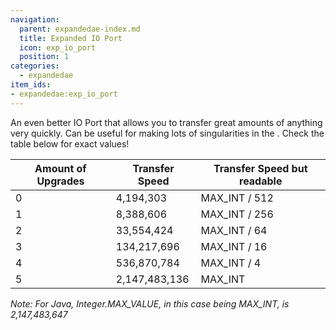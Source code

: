 ```yaml
---
navigation:
  parent: expandedae-index.md
  title: Expanded IO Port
  icon: exp_io_port
  position: 1
categories:
  - expandedae
item_ids:
- expandedae:exp_io_port
---
```


<GameScene zoom="4" background="transparent">
  <ImportStructure src="structures/exp_io_port.snbt" />
  <IsometricCamera yaw="195" pitch="30" />
</GameScene>

An even better IO Port that allows you to transfer great amounts of anything very quickly.
Can be useful for making lots of singularities in the <ItemLink id="ae2:condenser" />.
Check the table below for exact values!

| Amount of Upgrades | Transfer Speed | Transfer Speed but readable |
|--------------------|----------------|-----------------------------|
| 0                  | 4,194,303      | MAX_INT / 512               |
| 1                  | 8,388,606      | MAX_INT / 256               |
| 2                  | 33,554,424     | MAX_INT / 64                |
| 3                  | 134,217,696    | MAX_INT / 16                |
| 4                  | 536,870,784    | MAX_INT / 4                 |
| 5                  | 2,147,483,136  | MAX_INT                     |

_Note: For Java, Integer.MAX_VALUE, in this case being MAX_INT, is 2,147,483,647_